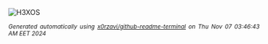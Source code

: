 <div align="justify">
<picture>
    <source media="(prefers-color-scheme: dark)" srcset="https://i.ibb.co/m98mWSd/output-gif.gif">
    <source media="(prefers-color-scheme: light)" srcset="https://i.ibb.co/m98mWSd/output-gif.gif">
    <img alt="H3XOS" src="https://i.ibb.co/m98mWSd/output-gif.gif">
</picture>

<sub><i>Generated automatically using [x0rzavi/github-readme-terminal](https://github.com/x0rzavi/github-readme-terminal) on Thu Nov 07 03:46:43 AM EET 2024</i></sub>
</div>